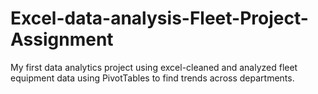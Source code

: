 # Excel-data-analysis-Fleet-Project-Assignment
My first data analytics project using excel-cleaned and analyzed fleet equipment data using PivotTables to find trends across departments.
